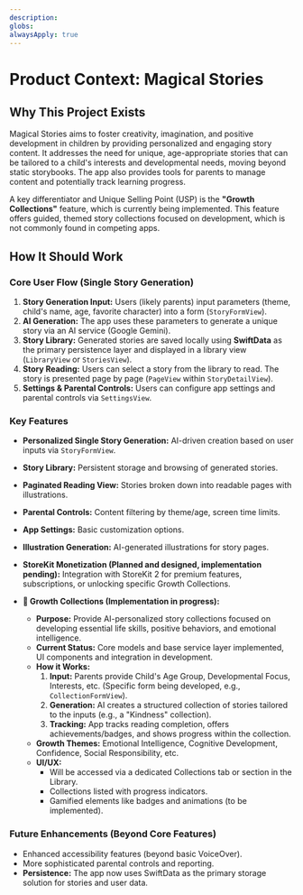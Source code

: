 ```yaml
---
description: 
globs: 
alwaysApply: true
---
```

# Product Context: Magical Stories

## Why This Project Exists
Magical Stories aims to foster creativity, imagination, and positive development in children by providing personalized and engaging story content. It addresses the need for unique, age-appropriate stories that can be tailored to a child's interests and developmental needs, moving beyond static storybooks. The app also provides tools for parents to manage content and potentially track learning progress.

A key differentiator and Unique Selling Point (USP) is the **"Growth Collections"** feature, which is currently being implemented. This feature offers guided, themed story collections focused on development, which is not commonly found in competing apps.

## How It Should Work

### Core User Flow (Single Story Generation)
1.  **Story Generation Input:** Users (likely parents) input parameters (theme, child's name, age, favorite character) into a form (`StoryFormView`).
2.  **AI Generation:** The app uses these parameters to generate a unique story via an AI service (Google Gemini).
3.  **Story Library:** Generated stories are saved locally using **SwiftData** as the primary persistence layer and displayed in a library view (`LibraryView` or `StoriesView`).
4.  **Story Reading:** Users can select a story from the library to read. The story is presented page by page (`PageView` within `StoryDetailView`).
5.  **Settings & Parental Controls:** Users can configure app settings and parental controls via `SettingsView`.

### Key Features

-   **Personalized Single Story Generation:** AI-driven creation based on user inputs via `StoryFormView`.
-   **Story Library:** Persistent storage and browsing of generated stories.
-   **Paginated Reading View:** Stories broken down into readable pages with illustrations.
-   **Parental Controls:** Content filtering by theme/age, screen time limits.
-   **App Settings:** Basic customization options.
-   **Illustration Generation:** AI-generated illustrations for story pages.
-   **StoreKit Monetization (Planned and designed, implementation pending):** Integration with StoreKit 2 for premium features, subscriptions, or unlocking specific Growth Collections.

-   **📖 Growth Collections (Implementation in progress):**
    *   **Purpose:** Provide AI-personalized story collections focused on developing essential life skills, positive behaviors, and emotional intelligence.
    *   **Current Status:** Core models and base service layer implemented, UI components and integration in development.
    *   **How it Works:**
        1.  **Input:** Parents provide Child's Age Group, Developmental Focus, Interests, etc. (Specific form being developed, e.g., `CollectionFormView`).
        2.  **Generation:** AI creates a structured collection of stories tailored to the inputs (e.g., a "Kindness" collection).
        3.  **Tracking:** App tracks reading completion, offers achievements/badges, and shows progress within the collection.
    *   **Growth Themes:** Emotional Intelligence, Cognitive Development, Confidence, Social Responsibility, etc.
    *   **UI/UX:**
        *   Will be accessed via a dedicated Collections tab or section in the Library.
        *   Collections listed with progress indicators.
        *   Gamified elements like badges and animations (to be implemented).

### Future Enhancements (Beyond Core Features)
-   Enhanced accessibility features (beyond basic VoiceOver).
-   More sophisticated parental controls and reporting.
-   **Persistence:** The app now uses SwiftData as the primary storage solution for stories and user data.
